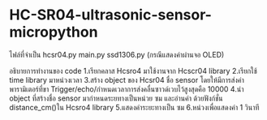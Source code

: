 # HC-SR04-ultrasonic-sensor-micropython
ไฟล์ที่จำเป็น
hcsr04.py
main.py
ssd1306.py (กรณีแสดงค่าผ่านจอ OLED)

อธิบายการทำงานของ code
1.เรียกคลาส Hcsro4 มาใช้งานจาก Hcscr04 library
2.เรียกใช้ time library มาหน่วงเวลา
3.สร้าง object ของ Hcsr04 ชื่อ sensor โดยให้มีการส่งค่าพารามิเตอร์ที่ขา Trigger/echo/กำหนดเวลาการส่งคลื่นซาวด์เวบไว้สูงสุดคือ 10000
4.นำ object ที่สร้างชื่อ sensor มากำหนดระยทางเป็นหน่วย ซม และอ่านค่า ด้วยฟังก์ชั่น distance_cm()ใน Hcsro4 library
5.แสดงค่าระยะทางเป็น ซม 
6.หน่วงเพื่อแสดงค่า 1 วินาที
